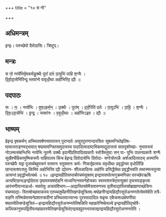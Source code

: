 +++
title = "१० स नो"

+++
## अधिमन्त्रम्
इन्द्रः। परुच्छेपो दैवोदासिः। त्रिष्टुप्।

## मन्त्रः
स नो॒ नव्ये॑भिर्वृषकर्मन्नु॒क्थैः पुरां॑ दर्तः पा॒युभिः॑ पाहि श॒ग्मैः ।  
दि॒वो॒दा॒सेभि॑रिन्द्र॒ स्तवा॑नो वावृधी॒था अहो॑भिरिव॒ द्यौः ॥

## पदपाठः
सः । नः॒ । नव्ये॑भिः । वृ॒ष॒ऽक॒र्म॒न् । उ॒क्थैः । पुरा॑म् । द॒र्त॒रिति॑ दर्तः । पा॒युऽभिः॑ । पा॒हि॒ । श॒ग्मैः ।  
दि॒वः॒ऽदा॒सेभिः॑ । इ॒न्द्र॒ । स्तवा॑नः । व॒वृ॒धी॒थाः । अहो॑भिःऽइव । द्यौः ॥

## भाष्यम्
हेइन्द्र वृषकर्मन् अभिमतवर्षणव्यापारवन् पुरान्दर्तः असुरपुराणान्दारयितः सुबामन्त्रितेइतिष- ष्ठ्याःपराङ्गवद्भावात् षष्ठ्यामन्त्रितसमुदायस्य पादादित्वादाष्टमिकमाद्युदात्तत्वं सतादृशोमहा- नुभावस्त्वं नोऽस्मत्संबन्धिभिः नव्येभिः नूतनैः उक्थैः इदानींप्रतिपादितप्रकारैः स्तोत्रैस्तुष्टः सन् पा- युभिः पालनप्रकारैः शग्मैः सुखैश्चैहिकामुष्मिकरूपैः पाहिपालय किंच हेइन्द्र दिवोदासेभिः दिवोदा- सगोत्रोत्पन्नैः अर्शआदित्वादच् अस्माभिः परुच्छेपैः यद्वा पूजार्थंबहुवचनं स्तवानः स्तूयमानः कर्म- णिकर्तृप्रत्ययः ववृधीथाः प्रवृद्धोभव वृधोर्लिङि छान्दसःशपःश्लुः किमिव अहोभिरिव द्यौः द्योतन- शीलआदित्यः अहोभिः प्रसिद्धैर्यथा प्रवृद्धौभवति तथास्मत्स्तुत्या अत्यन्तं प्रवृद्धोभवेत्यर्थः ॥ १० ॥इन्द्रायहीतिसप्तर्चंपंचमंसूक्तम् इन्द्रायसप्तेत्यनुक्रमणिका परुच्छेपऋषिः अत्यष्टिछन्दःइन्द्रोदेवता पृष्ठ्यस्यषष्ठेहनि माध्यन्दिनसवनेहोत्रकाः स्वस्वशस्त्रेएतत्सूक्तं तृचत्रयङ्कृत्वा आरंभणीयाभ्यऊर्ध्व- मावपेयुः अत्रायंविभागः—अद्यास्तिस्रोमैत्रावरुणस्य तृतीयाद्यास्तिस्रोब्राह्मणाच्छंसिनः पंचम्याद्या- स्तिस्रोच्छावाकस्य एतच्चतुर्थेहनीतिखण्डेसूत्रितम्-षष्ठेहनीन्द्रायहिद्यौरसुरोअनम्नतेत्येवमेवेति तत्रै- वाहनि तस्मिन्नेवस्वनेप्रशास्त्रादीनां प्रस्थितयाज्याभ्यः पुरस्तादादितः षळृचः एकैकशःप्रक्षेपणीयाः षष्ठस्येतिख्ण्डेसूत्रितं—इन्द्रायहिद्यौरसुरोअनम्नतेतिषळिति महाव्रतेनिष्केवल्ये इन्द्रायहीतितृचोवै- कल्पिकानुरूपद्वितीयःमहाव्रतस्येतिखण्डेसूत्रितंएन्द्रयाह्युपनःपरावतइन्द्रायहिद्यौरसुरोअनम्नतेति ।